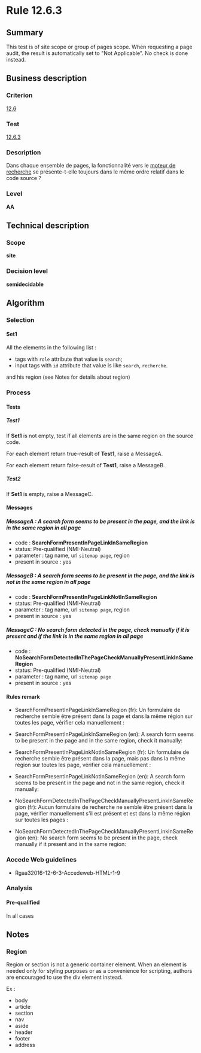 # Rule 12.6.3

## Summary

This test is of site scope or group of pages scope. When requesting a page audit, the result is automatically set to "Not Applicable". No check is done instead.

## Business description

### Criterion

[12.6](http://references.modernisation.gouv.fr/referentiel-technique-0#crit-12-6)

### Test

[12.6.3](http://references.modernisation.gouv.fr/referentiel-technique-0#test-12-6-3)

### Description

Dans chaque ensemble de pages, la fonctionnalit&eacute; vers le <a href="http://references.modernisation.gouv.fr/referentiel-technique-0#mMoteurRecherche">moteur de recherche</a> se pr&eacute;sente-t-elle toujours dans le m&ecirc;me ordre relatif dans le code source ?

### Level

**AA**

## Technical description

### Scope

**site**

### Decision level

**semidecidable**

## Algorithm

### Selection

#### Set1

All the elements in the following list :
 *  tags with `role` attribute that value is `search`;
 *  input tags with `id` attribute that value is like `search`, `recherche`.

 and his region (see Notes for details about region) 

### Process

#### Tests

##### Test1

If **Set1** is not empty, test if all elements are in the same region on the source code. 

For each element return true-result of **Test1**, raise a MessageA.

For each element return false-result of **Test1**, raise a MessageB.

##### Test2

If **Set1** is empty, raise a MessageC.

#### Messages

##### MessageA : A search form seems to be present in the page, and the link is in the same region in all page

-    code : **SearchFormPresentInPageLinkInSameRegion** 
-    status: Pre-qualified (NMI-Neutral)
-    parameter : tag name, url `sitemap page`, region
-    present in source : yes

##### MessageB : A search form seems to be present in the page, and the link is not in the same region in all page

-    code : **SearchFormPresentInPageLinkNotInSameRegion** 
-    status: Pre-qualified (NMI-Neutral)
-    parameter : tag name, url `sitemap page`, region
-    present in source : yes

##### MessageC : No search form detected in the page, check manually if it is present and if the link is in the same region in all page

-    code : **NoSearchFormDetectedInThePageCheckManuallyPresentLinkInSameRegion** 
-    status: Pre-qualified (NMI-Neutral)
-    parameter : tag name, url `sitemap page`
-    present in source : yes

#### Rules remark

 * SearchFormPresentInPageLinkInSameRegion (fr): Un formulaire de recherche semble &ecirc;tre pr&eacute;sent dans la page et dans la m&ecirc;me r&eacute;gion sur toutes les page, v&eacute;rifier cela manuellement :
 * SearchFormPresentInPageLinkInSameRegion (en): A search form seems to be present in the page and in the same region, check it manually:

 * SearchFormPresentInPageLinkNotInSameRegion (fr): Un formulaire de recherche semble &ecirc;tre pr&eacute;sent dans la page, mais pas dans la m&ecirc;me r&eacute;gion sur toutes les page, v&eacute;rifier cela manuellement :
 * SearchFormPresentInPageLinkNotInSameRegion (en): A search form seems to be present in the page and not in the same region, check it manually:

 * NoSearchFormDetectedInThePageCheckManuallyPresentLinkInSameRegion (fr): Aucun formulaire de recherche ne semble &ecirc;tre pr&eacute;sent dans la page, v&eacute;rifier manuellement s'il est pr&eacute;sent et est dans la m&ecirc;me r&eacute;gion sur toutes les pages :
 * NoSearchFormDetectedInThePageCheckManuallyPresentLinkInSameRegion (en): No search form seems to be present in the page, check manually if it present and in the same region:

### Accede Web guidelines

 * Rgaa32016-12-6-3-Accedeweb-HTML-1-9

### Analysis

#### Pre-qualified

In all cases

## Notes

### Region

Region or section is not a generic container element. When an element is needed only for styling purposes or as a convenience for scripting, authors are encouraged to use the div element instead.

Ex : 
 * body
 * article
 * section
 * nav
 * aside
 * header
 * footer
 * address